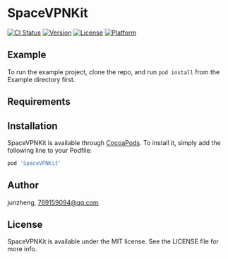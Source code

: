# SpaceVPNKit

[![CI Status](https://img.shields.io/travis/junzheng/SpaceVPNKit.svg?style=flat)](https://travis-ci.org/junzheng/SpaceVPNKit)
[![Version](https://img.shields.io/cocoapods/v/SpaceVPNKit.svg?style=flat)](https://cocoapods.org/pods/SpaceVPNKit)
[![License](https://img.shields.io/cocoapods/l/SpaceVPNKit.svg?style=flat)](https://cocoapods.org/pods/SpaceVPNKit)
[![Platform](https://img.shields.io/cocoapods/p/SpaceVPNKit.svg?style=flat)](https://cocoapods.org/pods/SpaceVPNKit)

## Example

To run the example project, clone the repo, and run `pod install` from the Example directory first.

## Requirements

## Installation

SpaceVPNKit is available through [CocoaPods](https://cocoapods.org). To install
it, simply add the following line to your Podfile:

```ruby
pod 'SpaceVPNKit'
```

## Author

junzheng, 769159094@qq.com

## License

SpaceVPNKit is available under the MIT license. See the LICENSE file for more info.

